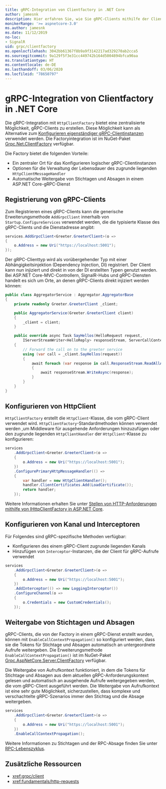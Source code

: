 ```yaml
---
title: gRPC-Integration von Clientfactory in .NET Core
author: jamesnk
description: Hier erfahren Sie, wie Sie gRPC-Clients mithilfe der Clientfactory erstellen.
monikerRange: '>= aspnetcore-3.0'
ms.author: jamesnk
ms.date: 11/12/2019
no-loc:
- SignalR
uid: grpc/clientfactory
ms.openlocfilehash: 3042bb61367f8b9a9f3142217ad329270ab2cca5
ms.sourcegitcommit: 9a129f5f3e31cc449742b164d5004894bfca90aa
ms.translationtype: HT
ms.contentlocale: de-DE
ms.lasthandoff: 03/06/2020
ms.locfileid: "78650797"
---
```

# <a name="grpc-client-factory-integration-in-net-core"></a>gRPC-Integration von Clientfactory in .NET Core

Die gRPC-Integration mit `HttpClientFactory` bietet eine zentralisierte Möglichkeit, gRPC-Clients zu erstellen. Diese Möglichkeit kann als Alternative zum [Konfigurieren eigenständiger gRPC-Clientinstanzen](xref:grpc/client) verwendet werden. Die Factoryintegration ist im NuGet-Paket [Grpc.Net.ClientFactory](https://www.nuget.org/packages/Grpc.Net.ClientFactory) verfügbar.

Die Factory bietet die folgenden Vorteile:

* Ein zentraler Ort für das Konfigurieren logischer gRPC-Clientinstanzen
* Optionen für die Verwaltung der Lebensdauer des zugrunde liegenden `HttpClientMessageHandler`
* Automatische Weitergabe von Stichtagen und Absagen in einem ASP.NET Core-gRPC-Dienst

## <a name="register-grpc-clients"></a>Registrierung von gRPC-Clients

Zum Registrieren eines gRPC-Clients kann die generische Erweiterungsmethode `AddGrpcClient` innerhalb von `Startup.ConfigureServices` verwendet werden, die die typisierte Klasse des gRPC-Clients und die Dienstadresse angibt:

```csharp
services.AddGrpcClient<Greeter.GreeterClient>(o =>
{
    o.Address = new Uri("https://localhost:5001");
});
```

Der gRPC-Clienttyp wird als vorübergehender Typ mit einer Abhängigkeitsinjektion (Dependency Injection, DI) registriert. Der Client kann nun injiziert und direkt in von der DI erstellten Typen genutzt werden. Bei ASP.NET Core-MVC-Controllern, SignalR-Hubs und gRPC-Diensten handelt es sich um Orte, an denen gRPC-Clients direkt injiziert werden können:

```csharp
public class AggregatorService : Aggregator.AggregatorBase
{
    private readonly Greeter.GreeterClient _client;

    public AggregatorService(Greeter.GreeterClient client)
    {
        _client = client;
    }

    public override async Task SayHellos(HelloRequest request,
        IServerStreamWriter<HelloReply> responseStream, ServerCallContext context)
    {
        // Forward the call on to the greeter service
        using (var call = _client.SayHellos(request))
        {
            await foreach (var response in call.ResponseStream.ReadAllAsync())
            {
                await responseStream.WriteAsync(response);
            }
        }
    }
}
```

## <a name="configure-httpclient"></a>Konfigurieren von HttpClient

`HttpClientFactory` erstellt die `HttpClient`-Klasse, die vom gRPC-Client verwendet wird. `HttpClientFactory`-Standardmethoden können verwendet werden ,um Middleware für ausgehende Anforderungen hinzuzufügen oder den zugrunde liegenden `HttpClientHandler` der `HttpClient`-Klasse zu konfigurieren:

```csharp
services
    .AddGrpcClient<Greeter.GreeterClient>(o =>
    {
        o.Address = new Uri("https://localhost:5001");
    })
    .ConfigurePrimaryHttpMessageHandler(() =>
    {
        var handler = new HttpClientHandler();
        handler.ClientCertificates.Add(LoadCertificate());
        return handler;
    });
```

Weitere Informationen erhalten Sie unter [Stellen von HTTP-Anforderungen mithilfe von IHttpClientFactory in ASP.NET Core](xref:fundamentals/http-requests).

## <a name="configure-channel-and-interceptors"></a>Konfigurieren von Kanal und Interceptoren

Für Folgendes sind gRPC-spezifische Methoden verfügbar:

* Konfigurieren des einem gRPC-Client zugrunde liegenden Kanals
* Hinzufügen von `Interceptor`-Instanzen, die der Client für gRPC-Aufrufe verwendet

```csharp
services
    .AddGrpcClient<Greeter.GreeterClient>(o =>
    {
        o.Address = new Uri("https://localhost:5001");
    })
    .AddInterceptor(() => new LoggingInterceptor())
    .ConfigureChannel(o =>
    {
        o.Credentials = new CustomCredentials();
    });
```

## <a name="deadline-and-cancellation-propagation"></a>Weitergabe von Stichtagen und Absagen

gRPC-Clients, die von der Factory in einem gRPC-Dienst erstellt wurden, können mit `EnableCallContextPropagation()` so konfiguriert werden, dass sie die Tokens für Stichtage und Absagen automatisch an untergeordnete Aufrufe weitergeben. Die Erweiterungsmethode `EnableCallContextPropagation()` ist im NuGet-Paket [Grpc.AspNetCore.Server.ClientFactory](https://www.nuget.org/packages/Grpc.AspNetCore.Server.ClientFactory) verfügbar.

Die Weitergabe von Aufrufkontext funktioniert, in dem die Tokens für Stichtage und Absagen aus dem aktuellen gRPC-Anforderungskontext gelesen und automatisch an ausgehende Aufrufe weitergegeben werden, die vom gRPC-Client ausgeführt werden. Die Weitergabe von Aufrufkontext ist eine sehr gute Möglichkeit, sicherzustellen, dass komplexe und verschachtelte gRPC-Szenarios immer den Stichtag und die Absage weitergeben.

```csharp
services
    .AddGrpcClient<Greeter.GreeterClient>(o =>
    {
        o.Address = new Uri("https://localhost:5001");
    })
    .EnableCallContextPropagation();
```

Weitere Informationen zu Stichtagen und der RPC-Absage finden Sie unter [RPC-Lebenszyklus](https://www.grpc.io/docs/guides/concepts/#rpc-life-cycle).

## <a name="additional-resources"></a>Zusätzliche Ressourcen

* <xref:grpc/client>
* <xref:fundamentals/http-requests>
